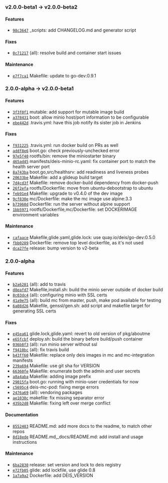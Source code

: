### v2.0.0-beta1 -> v2.0.0-beta2

#### Features

 - [`98c3647`](https://github.com/deis/minio/commit/98c364764bc058fd3ad018b7799e0cc6e2a7d268) _scripts: add CHANGELOG.md and generator script

#### Fixes

 - [`0c71217`](https://github.com/deis/minio/commit/0c712173fead2785ee99fdba98830772819d71ee) (all): resolve build and container start issues


#### Maintenance

 - [`e7f7ca1`](https://github.com/deis/minio/commit/e7f7ca102b4b8944ceb7c4de61d95c07e2a142ad) Makefile: update to go-dev:0.9.1

### 2.0.0-alpha -> v2.0.0-beta1

#### Features

 - [`3f3f0f1`](https://github.com/deis/minio/commit/3f3f0f114527bb4491852e2c16e49969639fd713) mutable: add support for mutable image build
 - [`a378431`](https://github.com/deis/minio/commit/a37843169486d3f1eee2b157ecc97473303a706d) boot: allow minio host/port information to be configurable
 - [`ebe442d`](https://github.com/deis/minio/commit/ebe442d6bf0073af61f9576911f8ab8389a6a288) .travis.yml: have this job notify its sister job in Jenkins

#### Fixes

 - [`f931225`](https://github.com/deis/minio/commit/f93122593c873ce1b45826146039a3b8c0d8f855) .travis.yml: run docker build on PRs as well
 - [`addf8e6`](https://github.com/deis/minio/commit/addf8e6225cab434b546795a532284fa8db16f73) boot.go: check previously-unchecked error
 - [`97e5f40`](https://github.com/deis/minio/commit/97e5f40ed0abdded82e712da0459a30975afdd82) rootfs/bin: remove the miniostarter binary
 - [`465ad45`](https://github.com/deis/minio/commit/465ad45be7762117c639410d6b52a54311876ef9) manifests/deis-minio-rc.yaml: fix container port to match the health server port
 - [`8a743ba`](https://github.com/deis/minio/commit/8a743baf793be6ef361b922fb49b3e0f18de128b) boot.go,src/healthsrv: add readiness and liveness probes
 - [`20633be`](https://github.com/deis/minio/commit/20633bee15b90fe0b7eb8ee0bbf1dca78064a170) Makefile: add a glideup build target
 - [`7d4cd3f`](https://github.com/deis/minio/commit/7d4cd3f8ae7f562384707778ebdbf3968e0614da) Makefile: remove docker-build dependency from docker-push
 - [`26f2efa`](https://github.com/deis/minio/commit/26f2efa312756bc6ba8a9f2df967fcbcb9df1785) rootfs/Dockerfile: move from ubuntu-debootstrap to ubuntu
 - [`feb91e4`](https://github.com/deis/minio/commit/feb91e4ff2ad518fa3bd1649c54fe4c74dec998d) Makefile: upgrade to v0.4.0 of the dev image
 - [`9cf830e`](https://github.com/deis/minio/commit/9cf830ede83f725aa70110948a3f72a4f57b9616) mc/Dockerfile: make the mc image use alpine:3.3
 - [`b73960d`](https://github.com/deis/minio/commit/b73960d51164644e2921e413b30abd81d413c49e) Dockerfile: run the server without alpine support
 - [`1bb5971`](https://github.com/deis/minio/commit/1bb5971277473b90590a28b2023b0274a4ec25f9) rootfs/Dockerfile,mc/Dockerfile: set DOCKERIMAGE environment variables

#### Maintenance

 - [`cafaace`](https://github.com/deis/minio/commit/cafaaceb18bc190aca19cccedebf5e9a8a8d3ab3) Makefile,glide.yaml,glide.lock: use quay.io/deis/go-dev:0.5.0
 - [`fbb0289`](https://github.com/deis/minio/commit/fbb0289e3bb006950e72972a7fd87bf9d172622f) Dockerfile: remove top level dockerfile, as it's not used
 - [`dca27fe`](https://github.com/deis/minio/commit/dca27febece6a6e38d23d8b0fee7b541b0cea2a8) release: bump version to v2-beta

### 2.0.0-alpha

#### Features

 - [`b2a6281`](https://github.com/deis/minio/commit/b2a6281efc6abf859599d2f86bbd51b8fad34b36) (all): add to travis
 - [`d8eafd7`](https://github.com/deis/minio/commit/d8eafd788fff1200dd01c24991f6739077f8e39e) Makefile,install.sh: build the minio server outside of docker build
 - [`8c03dc4`](https://github.com/deis/minio/commit/8c03dc44e231c3aecc9cf6b0220c42db3a08bd58) (all): configuring minio with SSL certs
 - [`41a9e75`](https://github.com/deis/minio/commit/41a9e75bcfa9ab7016da66643d1f326a75c9fa8f) (all): build mc from master, push, make pod available for testing
 - [`6a08d26`](https://github.com/deis/minio/commit/6a08d26cf1e9a56f2c8313846ece1e5e9cd51974) Makefile, genssl/gen.sh: add script and makefile target for generating SSL certs

#### Fixes

 - [`e45ea61`](https://github.com/deis/minio/commit/e45ea61bbb74cd250fc937932f14c453ec133c1b) glide.lock,glide.yaml: revert to old version of pkg/aboutme
 - [`e65fcbf`](https://github.com/deis/minio/commit/e65fcbfb70da2ce4007ebad33021d34725901c8f) deploy.sh: build the binary before build/push container
 - [`036b8f3`](https://github.com/deis/minio/commit/036b8f3fb5b8cbfc932b2ebd2024b58b1c53fce7) (all): run minio server without ssl
 - [`f9410bc`](https://github.com/deis/minio/commit/f9410bc3f25f65516a235cb6f4614ed239969c77) (all): fix travis build
 - [`b43ff60`](https://github.com/deis/minio/commit/b43ff60bace5a7449b45ea43651554fb6fe0e998) Makefile: replace only deis images in mc and mc-integration manifests
 - [`239a694`](https://github.com/deis/minio/commit/239a694beda662791fb47431aa150ee44f23021c) Makefile: use git sha for VERSION
 - [`66360fe`](https://github.com/deis/minio/commit/66360fec1c7719efe3fd402d3840bcd138f02521) Makefile: enumerate both the admin and user secrets
 - [`a8a4aba`](https://github.com/deis/minio/commit/a8a4abafeefd2e35fd385352b892cb605ade81b2) Makefile: adding image prefix
 - [`29015fa`](https://github.com/deis/minio/commit/29015fa5405302cf819df9991d5feeb0099a356e) boot.go: running with minio-user credentials for now
 - [`c5695c4`](https://github.com/deis/minio/commit/c5695c433f1a9956654c18fe6b66e7f4435454a0) deis-mc-pod: fixing merge errors
 - [`2476a69`](https://github.com/deis/minio/commit/2476a69ebf6e2ae57a0abb32db2058fb223223cd) (all): vendoring packages
 - [`ae1030c`](https://github.com/deis/minio/commit/ae1030c4b40b4de753db6ee13ede00292fd27533) makefile: fix missing separator error
 - [`435b2d8`](https://github.com/deis/minio/commit/435b2d8fcf85cea8ec7c19bd8d9dfdf5f31de863) Makefile: fixing left over merge conflict

#### Documentation

 - [`8552483`](https://github.com/deis/minio/commit/8552483429a58c3ffe152a70843775b2d70d8699) README.md: add more docs to the readme, to match other repos
 - [`8d18ede`](https://github.com/deis/minio/commit/8d18ede868a8b1ca23f64cd25dd4d323e3f6babc) README.md,_docs/README.md: add install and usage instructions

#### Maintenance

 - [`6ba2830`](https://github.com/deis/minio/commit/6ba28302367478cab4c6a63f41dae473b352447c) release: set version and lock to deis registry
 - [`e72fb05`](https://github.com/deis/minio/commit/e72fb059900cc03c58e553bab7743708c635b295) glide: add lockfile, use glide 0.8
 - [`1a7a9a2`](https://github.com/deis/minio/commit/1a7a9a205f14cabd622b7accd72963de5f5a872e) Dockerfile: add DEIS_VERSION
